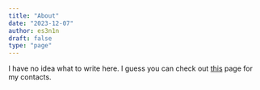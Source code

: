 ```yaml
---
title: "About"
date: "2023-12-07"
author: es3n1n
draft: false
type: "page"
---
```


I have no idea what to write here. I guess you can check out [this](https://es3n1n.eu/) page for my contacts.
